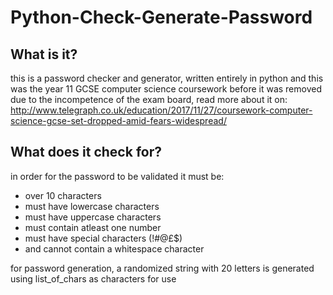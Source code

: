 # Python-Check-Generate-Password

## What is it?
this is a password checker and generator, written entirely in python and this was the year 11 GCSE computer science coursework before it was removed due to the incompetence of the exam board, read more about it on: http://www.telegraph.co.uk/education/2017/11/27/coursework-computer-science-gcse-set-dropped-amid-fears-widespread/

## What does it check for?
in order for the password to be validated it must be:
- over 10 characters
- must have lowercase characters
- must have uppercase characters
- must contain atleast one number
- must have special characters (!#@£$)
- and cannot contain a whitespace character

for password generation, a randomized string with 20 letters is generated using list_of_chars as characters for use
